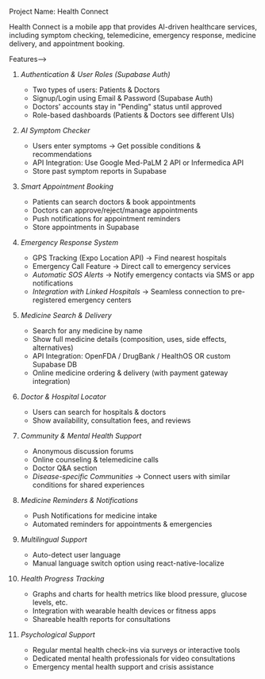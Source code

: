 Project Name: Health Connect

Health Connect is a mobile app that provides AI-driven healthcare services, including symptom checking, telemedicine, emergency response, medicine delivery, and appointment booking.




Features-->

1. *Authentication & User Roles (Supabase Auth)*  
   - Two types of users: Patients & Doctors  
   - Signup/Login using Email & Password (Supabase Auth)  
   - Doctors' accounts stay in "Pending" status until approved  
   - Role-based dashboards (Patients & Doctors see different UIs)  

2. *AI Symptom Checker*  
   - Users enter symptoms → Get possible conditions & recommendations  
   - API Integration: Use Google Med-PaLM 2 API or Infermedica API  
   - Store past symptom reports in Supabase  

3. *Smart Appointment Booking*  
   - Patients can search doctors & book appointments  
   - Doctors can approve/reject/manage appointments  
   - Push notifications for appointment reminders  
   - Store appointments in Supabase  

4. *Emergency Response System*  
   - GPS Tracking (Expo Location API) → Find nearest hospitals  
   - Emergency Call Feature → Direct call to emergency services  
   - *Automatic SOS Alerts* → Notify emergency contacts via SMS or app notifications  
   - *Integration with Linked Hospitals* → Seamless connection to pre-registered emergency centers  

5. *Medicine Search & Delivery*  
   - Search for any medicine by name  
   - Show full medicine details (composition, uses, side effects, alternatives)  
   - API Integration: OpenFDA / DrugBank / HealthOS OR custom Supabase DB  
   - Online medicine ordering & delivery (with payment gateway integration)  

6. *Doctor & Hospital Locator*  
   - Users can search for hospitals & doctors  
   - Show availability, consultation fees, and reviews  

7. *Community & Mental Health Support*  
   - Anonymous discussion forums  
   - Online counseling & telemedicine calls  
   - Doctor Q&A section  
   - *Disease-specific Communities* → Connect users with similar conditions for shared experiences  

8. *Medicine Reminders & Notifications*  
   - Push Notifications for medicine intake  
   - Automated reminders for appointments & emergencies  

9. *Multilingual Support*  
   - Auto-detect user language  
   - Manual language switch option using react-native-localize  

10. *Health Progress Tracking*  
    - Graphs and charts for health metrics like blood pressure, glucose levels, etc.  
    - Integration with wearable health devices or fitness apps  
    - Shareable health reports for consultations  

11. *Psychological Support*  
    - Regular mental health check-ins via surveys or interactive tools  
    - Dedicated mental health professionals for video consultations  
    - Emergency mental health support and crisis assistance  

